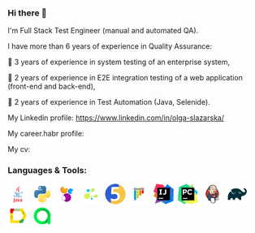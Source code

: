 ### Hi there 👋

I'm Full Stack Test Engineer (manual and automated QA).

I have more than 6 years of experience in Quality Assurance:

 :small_blue_diamond: 3 years of experience in system testing of an enterprise system, 
 
 :small_blue_diamond: 2 years of experience in E2E integration testing of a web application (front-end and back-end), 
 
 :small_blue_diamond: 2 years of experience in Test Automation (Java, Selenide).

My Linkedin profile: https://www.linkedin.com/in/olga-slazarska/

My career.habr profile:

My cv:

### Languages & Tools:
<div>
<img src="https://github.com/slazarska/slazarska/blob/main/img/java-icon.jpg" title="Java" alt="Java" width="40" height="40"/>&nbsp;
<img src="https://github.com/slazarska/slazarska/blob/main/img/python-original.svg" title="Python" alt="Python" width="40" height="40"/>&nbsp;
<img src="https://github.com/slazarska/slazarska/blob/main/img/Selenide.png" title="Selenide" alt="Selenide" width="40" height="40"/>&nbsp;
<img src="https://github.com/slazarska/slazarska/blob/main/img/selene.png" title="Selene" alt="Selene" width="40" height="40"/>&nbsp;
<img src="https://github.com/slazarska/slazarska/blob/main/img/JUnit5.png" title="JUnit5" alt="JUnit5" width="40" height="40"/>&nbsp;
<img src="https://github.com/slazarska/slazarska/blob/main/img/pytest-original.svg" title="Pytest" alt="Pytest" width="40" height="40"/>&nbsp;
<img src="https://github.com/slazarska/slazarska/blob/main/img/IntelliJ_IDEA_Icon.svg.png" title="IntelliJ IDEA" alt="IntelliJ IDEA" width="40" height="40"/>&nbsp;
<img src="https://github.com/slazarska/slazarska/blob/main/img/pycharm-svgrepo-com.svg" title="PyCharm" alt="PyCharm" width="40" height="40"/>&nbsp;
<img src="https://github.com/slazarska/slazarska/blob/main/img/Jenkins.png" title="Jenkins" alt="Jenkins" width="40" height="40"/>&nbsp;
<img src="https://github.com/slazarska/slazarska/blob/main/img/Gradle.png" title="Gradle" alt="Gradle" width="40" height="40"/>&nbsp;
<img src="https://github.com/slazarska/slazarska/blob/main/img/Allure_Report.png" title="Allure Report" alt="Allure Report" width="40" height="40"/>&nbsp;
<img src="https://github.com/slazarska/slazarska/blob/main/img/AllureTestOps.png" title="AllureTestOps" alt="AllureTestOps" width="40" height="40"/>&nbsp;
</div>
